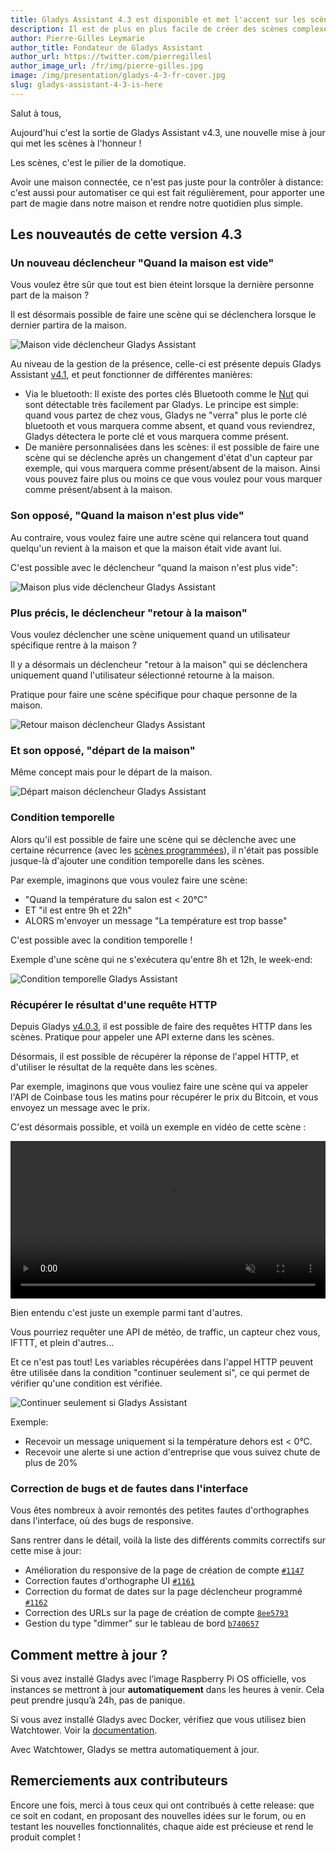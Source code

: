 ```yaml
---
title: Gladys Assistant 4.3 est disponible et met l'accent sur les scènes
description: Il est de plus en plus facile de créer des scènes complexes avec Gladys Assistant 4
author: Pierre-Gilles Leymarie
author_title: Fondateur de Gladys Assistant
author_url: https://twitter.com/pierregillesl
author_image_url: /fr/img/pierre-gilles.jpg
image: /img/presentation/gladys-4-3-fr-cover.jpg
slug: gladys-assistant-4-3-is-here
---
```


Salut à tous,

Aujourd'hui c'est la sortie de Gladys Assistant v4.3, une nouvelle mise à jour qui met les scènes à l'honneur !

Les scènes, c'est le pilier de la domotique.

Avoir une maison connectée, ce n'est pas juste pour la contrôler à distance: c'est aussi pour automatiser ce qui est fait régulièrement, pour apporter une part de magie dans notre maison et rendre notre quotidien plus simple.

## Les nouveautés de cette version 4.3

### Un nouveau déclencheur "Quand la maison est vide"

Vous voulez être sûr que tout est bien éteint lorsque la dernière personne part de la maison ?

Il est désormais possible de faire une scène qui se déclenchera lorsque le dernier partira de la maison.

![Maison vide déclencheur Gladys Assistant](../../../static/img/articles/fr/gladys-4-3/maison-est-vide.png)

Au niveau de la gestion de la présence, celle-ci est présente depuis Gladys Assistant [v4.1](https://community.gladysassistant.com/t/gladys-v4-1-0-est-disponible/6123), et peut fonctionner de différentes manières:

- Via le bluetooth: Il existe des portes clés Bluetooth comme le [Nut](https://www.amazon.fr/Nut-Bluetooth-T%C3%A9l%C3%A9commande-Localisation-Smartphone/dp/B01M4L7GHY?tag=gladproj-21) qui sont détectable très facilement par Gladys. Le principe est simple: quand vous partez de chez vous, Gladys ne "verra" plus le porte clé bluetooth et vous marquera comme absent, et quand vous reviendrez, Gladys détectera le porte clé et vous marquera comme présent.
- De manière personnalisées dans les scènes: il est possible de faire une scène qui se déclenche après un changement d'état d'un capteur par exemple, qui vous marquera comme présent/absent de la maison. Ainsi vous pouvez faire plus ou moins ce que vous voulez pour vous marquer comme présent/absent à la maison.

### Son opposé, "Quand la maison n'est plus vide"

Au contraire, vous voulez faire une autre scène qui relancera tout quand quelqu'un revient à la maison et que la maison était vide avant lui.

C'est possible avec le déclencheur "quand la maison n'est plus vide":

![Maison plus vide déclencheur Gladys Assistant](../../../static/img/articles/fr/gladys-4-3/maison-plus-vide.png)

### Plus précis, le déclencheur "retour à la maison"

Vous voulez déclencher une scène uniquement quand un utilisateur spécifique rentre à la maison ?

Il y a désormais un déclencheur "retour à la maison" qui se déclenchera uniquement quand l'utilisateur sélectionné retourne à la maison.

Pratique pour faire une scène spécifique pour chaque personne de la maison.

![Retour maison déclencheur Gladys Assistant](../../../static/img/articles/fr/gladys-4-3/retour-maison.png)

### Et son opposé, "départ de la maison"

Même concept mais pour le départ de la maison.

![Départ maison déclencheur Gladys Assistant](../../../static/img/articles/fr/gladys-4-3/depart-maison.png)

### Condition temporelle

Alors qu'il est possible de faire une scène qui se déclenche avec une certaine récurrence (avec les [scènes programmées](/fr/docs/scenes/scheduled-trigger)), il n'était pas possible jusque-là d'ajouter une condition temporelle dans les scènes.

Par exemple, imaginons que vous voulez faire une scène:

- "Quand la température du salon est < 20°C"
- ET "il est entre 9h et 22h"
- ALORS m'envoyer un message "La température est trop basse"

C'est possible avec la condition temporelle !

Exemple d'une scène qui ne s'exécutera qu'entre 8h et 12h, le week-end:

![Condition temporelle Gladys Assistant](../../../static/img/articles/fr/gladys-4-3/condition-temporelle-1.png)

### Récupérer le résultat d'une requête HTTP

Depuis Gladys [v4.0.3](https://community.gladysassistant.com/t/gladys-v4-0-3-est-disponible/5877), il est possible de faire des requêtes HTTP dans les scènes. Pratique pour appeler une API externe dans les scènes.

Désormais, il est possible de récupérer la réponse de l'appel HTTP, et d'utiliser le résultat de la requête dans les scènes.

Par exemple, imaginons que vous vouliez faire une scène qui va appeler l'API de Coinbase tous les matins pour récupérer le prix du Bitcoin, et vous envoyez un message avec le prix.

C'est désormais possible, et voilà un exemple en vidéo de cette scène :

<div class="videoContainer">
<video  width="100%" controls autoplay loop muted>
<source src="/img/articles/fr/gladys-4-3/requete-http-prix-bitcoin.mp4" type="video/mp4" />
  Your browser does not support the video tag.
</video>
</div>

Bien entendu c'est juste un exemple parmi tant d'autres.

Vous pourriez requêter une API de météo, de traffic, un capteur chez vous, IFTTT, et plein d'autres...

Et ce n'est pas tout! Les variables récupérées dans l'appel HTTP peuvent être utilisée dans la condition "continuer seulement si", ce qui permet de vérifier qu'une condition est vérifiée.

![Continuer seulement si Gladys Assistant](../../../static/img/articles/fr/gladys-4-3/continuer-seulement-si.png)

Exemple:

- Recevoir un message uniquement si la température dehors est < 0°C.
- Recevoir une alerte si une action d'entreprise que vous suivez chute de plus de 20%

### Correction de bugs et de fautes dans l'interface

Vous êtes nombreux à avoir remontés des petites fautes d'orthographes dans l'interface, où des bugs de responsive.

Sans rentrer dans le détail, voilà la liste des différents commits correctifs sur cette mise à jour:

- Amélioration du responsive de la page de création de compte [`#1147`](https://github.com/GladysAssistant/Gladys/issues/1147)
- Correction fautes d'orthographe UI [`#1161`](https://github.com/GladysAssistant/Gladys/issues/1161)
- Correction du format de dates sur la page déclencheur programmé [`#1162`](https://github.com/GladysAssistant/Gladys/issues/1162)
- Correction des URLs sur la page de création de compte [`8ee5793`](https://github.com/GladysAssistant/Gladys/commit/8ee5793bfa1b3153c8c26bc1e4e2c9b8f2144a8a)
- Gestion du type "dimmer" sur le tableau de bord [`b740657`](https://github.com/GladysAssistant/Gladys/commit/b7406570a9e96d4590f78c05bca97a84b8978001)

## Comment mettre à jour ?

Si vous avez installé Gladys avec l’image Raspberry Pi OS officielle, vos instances se mettront à jour **automatiquement** dans les heures à venir. Cela peut prendre jusqu’à 24h, pas de panique.

Si vous avez installé Gladys avec Docker, vérifiez que vous utilisez bien Watchtower. Voir la [documentation](/fr/docs/installation/docker#mise-à-jour-automatique-avec-watchtower).

Avec Watchtower, Gladys se mettra automatiquement à jour.

## Remerciements aux contributeurs

Encore une fois, merci à tous ceux qui ont contribués à cette release: que ce soit en codant, en proposant des nouvelles idées sur le forum, ou en testant les nouvelles fonctionnalités, chaque aide est précieuse et rend le produit complet !

